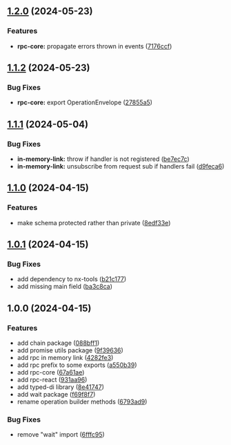 ## [1.2.0](https://github.com/TheUnderScorer/zen/compare/rpc-react-v1.1.2...rpc-react-v1.2.0) (2024-05-23)

### Features

- **rpc-core:** propagate errors thrown in events ([7176ccf](https://github.com/TheUnderScorer/zen/commit/7176ccf89d9376b47a41e7a4a760080ecc86ae8e))

## [1.1.2](https://github.com/TheUnderScorer/zen/compare/rpc-react-v1.1.1...rpc-react-v1.1.2) (2024-05-23)

### Bug Fixes

- **rpc-core:** export OperationEnvelope ([27855a5](https://github.com/TheUnderScorer/zen/commit/27855a5560c9dddf6bec7871690b5c45f81affa1))

## [1.1.1](https://github.com/TheUnderScorer/zen/compare/rpc-react-v1.1.0...rpc-react-v1.1.1) (2024-05-04)

### Bug Fixes

- **in-memory-link:** throw if handler is not registered ([be7ec7c](https://github.com/TheUnderScorer/zen/commit/be7ec7c6762ede73dc2e4bbc98ae8bef831a1717))
- **in-memory-link:** unsubscribe from request sub if handlers fail ([d9feca6](https://github.com/TheUnderScorer/zen/commit/d9feca675353d47e4da0022dee8f0978faf8ebbc))

## [1.1.0](https://github.com/TheUnderScorer/zen/compare/rpc-react-v1.0.1...rpc-react-v1.1.0) (2024-04-15)

### Features

- make schema protected rather than private ([8edf33e](https://github.com/TheUnderScorer/zen/commit/8edf33e22fc417871393a83b5206fede536d35d1))

## [1.0.1](https://github.com/TheUnderScorer/zen/compare/rpc-react-v1.0.0...rpc-react-v1.0.1) (2024-04-15)

### Bug Fixes

- add dependency to nx-tools ([b21c177](https://github.com/TheUnderScorer/zen/commit/b21c177106ca681e0031d9af028f5704f4403fff))
- add missing main field ([ba3c8ca](https://github.com/TheUnderScorer/zen/commit/ba3c8ca03266c9874e5f7392d7ab7d4b2f25d02f))

## 1.0.0 (2024-04-15)

### Features

- add chain package ([088bff1](https://github.com/TheUnderScorer/zen/commit/088bff11e57707fdc172ecabe31f06b103a8e552))
- add promise utils package ([9f39636](https://github.com/TheUnderScorer/zen/commit/9f39636e5a74b94c04229163a15b48a85b4441b0))
- add rpc in memory link ([4282fe3](https://github.com/TheUnderScorer/zen/commit/4282fe3e207f1f8d0fe74bc9a18a7b50c4243de7))
- add rpc prefix to some exports ([a550b39](https://github.com/TheUnderScorer/zen/commit/a550b39b79dd22212df4e723a24bc805213f5b5a))
- add rpc-core ([67a61ae](https://github.com/TheUnderScorer/zen/commit/67a61ae1022a806075061578a325083412388df2))
- add rpc-react ([931aa96](https://github.com/TheUnderScorer/zen/commit/931aa967ddbb29bc44dd97e6f4cd535768f3a095))
- add typed-di library ([8e41747](https://github.com/TheUnderScorer/zen/commit/8e4174783f03b98d9e9cf17f2b33da52f3419d0d))
- add wait package ([f69f8f7](https://github.com/TheUnderScorer/zen/commit/f69f8f7a88203e26399c13e6ba8522d1daf29d41))
- rename operation builder methods ([6793ad9](https://github.com/TheUnderScorer/zen/commit/6793ad9519d6bc70f47de94c0f4abd7e1483a5e5))

### Bug Fixes

- remove "wait" import ([6fffc95](https://github.com/TheUnderScorer/zen/commit/6fffc95637b02aec063afaefdbf779ccbee917e4))
